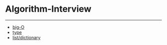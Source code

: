 # Algorithm-Interview
---
- [big-O](./big-O/lecture_bigO.md)
- [type](./type/lecture_type.md)
- [list/dictionary](list_dict/lecture_list.md)